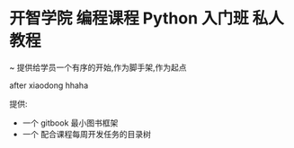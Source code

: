 # 开智学院 编程课程 Python 入门班 私人教程
~ 提供给学员一个有序的开始,作为脚手架,作为起点


after xiaodong
hhaha

提供:

- 一个 gitbook 最小图书框架
- 一个 配合课程每周开发任务的目录树
